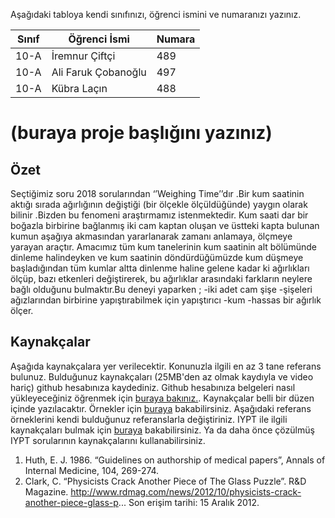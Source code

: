 

Aşağıdaki tabloya kendi sınıfınızı, öğrenci ismini ve numaranızı yazınız. 

Sınıf | Öğrenci İsmi  | Numara
-------|----------------|--------
10-A   | İremnur Çiftçi | 489
10-A   | Ali Faruk Çobanoğlu | 497
10-A   | Kübra Laçın    | 488

#  (buraya proje başlığını yazınız)
## Özet
   Seçtiğimiz soru 2018 sorularından ‘’Weighing Time’’dır .Bir kum saatinin aktığı sırada ağırlığının değiştiği (bir ölçekle ölçüldüğünde) yaygın olarak bilinir .Bizden bu fenomeni araştırmamız istenmektedir.
Kum saati dar bir boğazla birbirine bağlanmış iki cam kaptan oluşan ve üstteki kapta bulunan kumun aşağıya akmasından yararlanarak zamanı anlamaya, ölçmeye yarayan araçtır.
Amacımız tüm kum tanelerinin kum saatinin alt bölümünde dinleme halindeyken ve kum saatinin döndürdüğümüzde kum düşmeye başladığından tüm kumlar altta dinlenme haline gelene kadar ki ağırlıkları ölçüp, bazı etkenleri değiştirerek, bu ağırlıklar arasındaki farkların neylere bağlı olduğunu bulmaktır.Bu deneyi yaparken ;
-iki adet cam şişe
-şişeleri ağızlarından birbirine yapıştırabilmek için yapıştırıcı
-kum
-hassas bir ağırlık ölçer.



## Kaynakçalar  
Aşağıda kaynakçalara yer verilecektir. Konunuzla ilgili en az 3 tane referans bulunuz. Bulduğunuz  kaynakçaları (25MB'den az olmak kaydıyla ve video hariç) github hesabınıza kaydediniz. Github hesabınıza belgeleri nasıl yükleyeceğiniz öğrenmek için [buraya bakınız.](https://help.github.com/articles/adding-a-file-to-a-repository/). Kaynakçalar belli bir düzen içinde yazılacaktır. Örnekler için [buraya](http://www.tubitak.gov.tr/tr/duyuru/bibliyografik-verilerin-duzenlenmesi) bakabilirsiniz. Aşağıdaki referans örneklerini kendi bulduğunuz referanslarla değiştiriniz. IYPT ile ilgili kaynakçaları bulmak için [buraya](http://kit.ilyam.org/) bakabilirsiniz. Ya da daha önce çözülmüş IYPT sorularının kaynakçalarını kullanabilirsiniz. 

 1. Huth, E. J. 1986. “Guidelines on authorship of medical papers”, Annals of Internal Medicine, 104, 269-274.
 2. Clark, C. “Physicists Crack Another Piece of The Glass Puzzle”. R&D Magazine.
http://www.rdmag.com/news/2012/10/physicists-crack-another-piece-glass-p...
Son erişim tarihi: 15 Aralık 2012.

